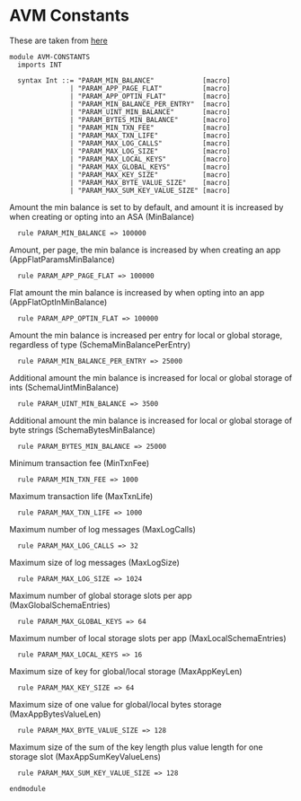 # AVM Constants

These are taken from [here](https://developer.algorand.org/docs/get-details/parameter_tables)

```k
module AVM-CONSTANTS
  imports INT

  syntax Int ::= "PARAM_MIN_BALANCE"            [macro]
               | "PARAM_APP_PAGE_FLAT"          [macro]
               | "PARAM_APP_OPTIN_FLAT"         [macro]
               | "PARAM_MIN_BALANCE_PER_ENTRY"  [macro]
               | "PARAM_UINT_MIN_BALANCE"       [macro]
               | "PARAM_BYTES_MIN_BALANCE"      [macro]
               | "PARAM_MIN_TXN_FEE"            [macro]
               | "PARAM_MAX_TXN_LIFE"           [macro]
               | "PARAM_MAX_LOG_CALLS"          [macro]
               | "PARAM_MAX_LOG_SIZE"           [macro]
               | "PARAM_MAX_LOCAL_KEYS"         [macro]
               | "PARAM_MAX_GLOBAL_KEYS"        [macro]
               | "PARAM_MAX_KEY_SIZE"           [macro]
               | "PARAM_MAX_BYTE_VALUE_SIZE"    [macro]
               | "PARAM_MAX_SUM_KEY_VALUE_SIZE" [macro]
```

Amount the min balance is set to by default, and amount it is increased by when creating or opting into
an ASA (MinBalance)

```k
  rule PARAM_MIN_BALANCE => 100000
```

Amount, per page, the min balance is increased by when creating an app (AppFlatParamsMinBalance)

```k
  rule PARAM_APP_PAGE_FLAT => 100000
```

Flat amount the min balance is increased by when opting into an app (AppFlatOptInMinBalance)

```k
  rule PARAM_APP_OPTIN_FLAT => 100000
```

Amount the min balance is increased per entry for local or global storage, regardless of type
(SchemaMinBalancePerEntry)

```k
  rule PARAM_MIN_BALANCE_PER_ENTRY => 25000
```

Additional amount the min balance is increased for local or global storage of ints (SchemaUintMinBalance)

```k
  rule PARAM_UINT_MIN_BALANCE => 3500
```

Additional amount the min balance is increased for local or global storage of byte strings
(SchemaBytesMinBalance)

```k
  rule PARAM_BYTES_MIN_BALANCE => 25000
```

Minimum transaction fee (MinTxnFee)

```k
  rule PARAM_MIN_TXN_FEE => 1000
```

Maximum transaction life (MaxTxnLife)

```k
  rule PARAM_MAX_TXN_LIFE => 1000
```

Maximum number of log messages (MaxLogCalls)

```k
  rule PARAM_MAX_LOG_CALLS => 32
```

Maximum size of log messages (MaxLogSize)

```k
  rule PARAM_MAX_LOG_SIZE => 1024
```

Maximum number of global storage slots per app (MaxGlobalSchemaEntries)

```k
  rule PARAM_MAX_GLOBAL_KEYS => 64
```

Maximum number of local storage slots per app (MaxLocalSchemaEntries)

```k
  rule PARAM_MAX_LOCAL_KEYS => 16
```

Maximum size of key for global/local storage (MaxAppKeyLen)

```k
  rule PARAM_MAX_KEY_SIZE => 64
```

Maximum size of one value for global/local bytes storage (MaxAppBytesValueLen)

```k
  rule PARAM_MAX_BYTE_VALUE_SIZE => 128
```

Maximum size of the sum of the key length plus value length for one storage slot (MaxAppSumKeyValueLens)

```k
  rule PARAM_MAX_SUM_KEY_VALUE_SIZE => 128
```

```k
endmodule
```
